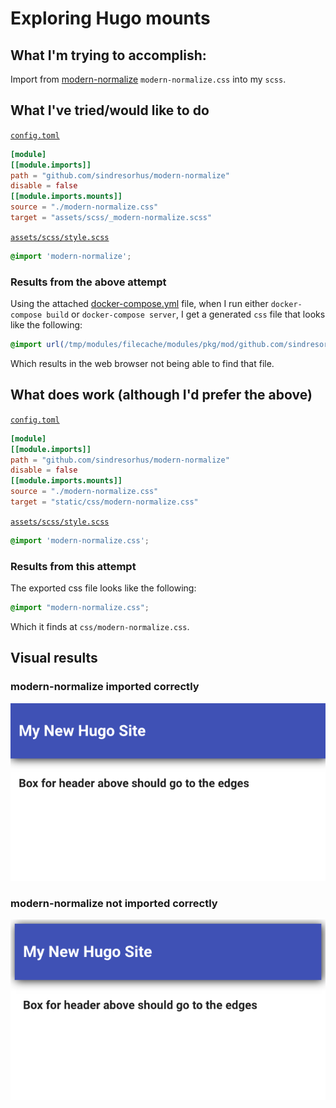 # Exploring Hugo mounts

## What I'm trying to accomplish:

Import from [modern-normalize](https://github.com/sindresorhus/modern-normalize) `modern-normalize.css` into my
`scss`.

## What I've tried/would like to do

[`config.toml`](config.toml)

```toml
[module]
[[module.imports]]
path = "github.com/sindresorhus/modern-normalize"
disable = false
[[module.imports.mounts]]
source = "./modern-normalize.css"
target = "assets/scss/_modern-normalize.scss"
```

[`assets/scss/style.scss`](assets/scss/style.scss)

```scss
@import 'modern-normalize';
```

### Results from the above attempt
Using the attached [docker-compose.yml](docker-compose.yml) file, when I run either `docker-compose build` or 
`docker-compose server`, I get a generated `css` file that looks like the following:

```css
@import url(/tmp/modules/filecache/modules/pkg/mod/github.com/sindresorhus/modern-normalize@v1.0.0/modern-normalize.css);
```

Which results in the web browser not being able to find that file.

## What does work (although I'd prefer the above)

[`config.toml`](config.toml)

```toml
[module]
[[module.imports]]
path = "github.com/sindresorhus/modern-normalize"
disable = false
[[module.imports.mounts]]
source = "./modern-normalize.css"
target = "static/css/modern-normalize.css" 
```

[`assets/scss/style.scss`](assets/scss/style.scss)

```scss
@import 'modern-normalize.css';
```

### Results from this attempt

The exported css file looks like the following:

```css
@import "modern-normalize.css";
```

Which it finds at `css/modern-normalize.css`.

## Visual results

### modern-normalize imported correctly
![modern-normalize successfully imported](https://github.com/jloosli/explore-mounts/blob/main/static/images/modern-normalize-imported.png?raw=true)

### modern-normalize not imported correctly
![modern-normalize not imported](https://github.com/jloosli/explore-mounts/blob/main/static/images/modern-normalize-not-imported.png?raw=true)